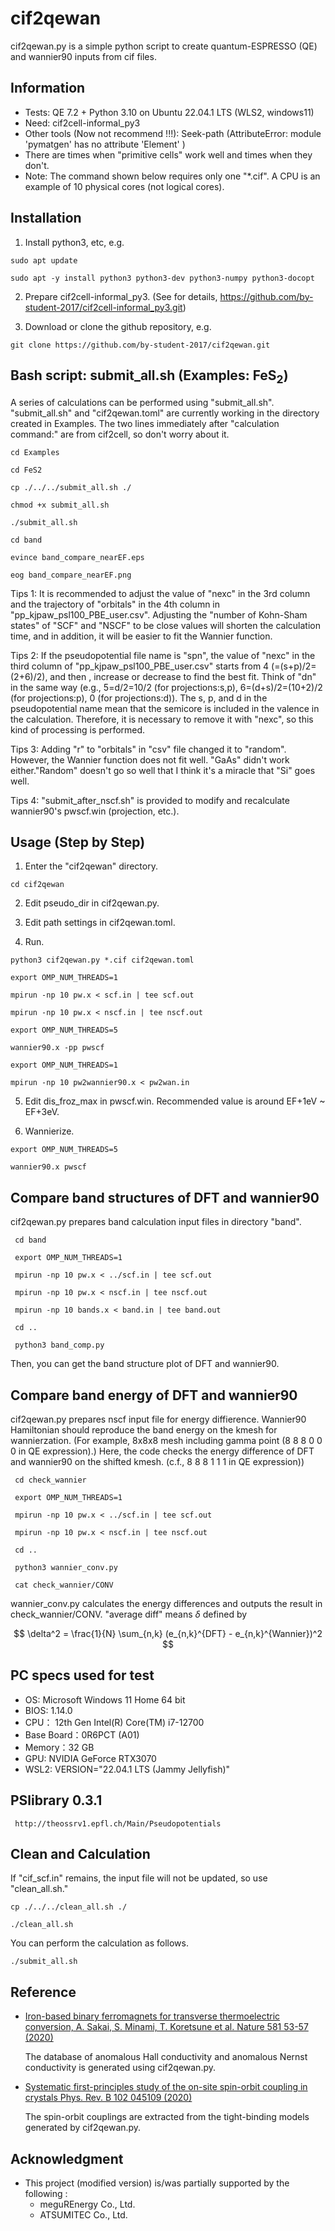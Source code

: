 # cif2qewan
cif2qewan.py is a simple python script to create quantum-ESPRESSO (QE) and wannier90 inputs from cif files.


## Information ######################################
- Tests: QE 7.2 + Python 3.10 on Ubuntu 22.04.1 LTS (WLS2, windows11)
- Need: cif2cell-informal_py3
- Other tools (Now not recommend !!!): Seek-path (AttributeError: module 'pymatgen' has no attribute 'Element' )
- There are times when "primitive cells" work well and times when they don't.
- Note: The command shown below requires only one "*.cif". A CPU is an example of 10 physical cores (not logical cores).

## Installation ######################################
  1. Install python3, etc, e.g.
```
sudo apt update

sudo apt -y install python3 python3-dev python3-numpy python3-docopt
```
  
  2. Prepare cif2cell-informal_py3. (See for details, https://github.com/by-student-2017/cif2cell-informal_py3.git)
  
  3. Download or clone the github repository, e.g.
```
git clone https://github.com/by-student-2017/cif2qewan.git
```


## Bash script: submit_all.sh (Examples: FeS<sub>2</sub>) ######################################
A series of calculations can be performed using "submit_all.sh". "submit_all.sh" and "cif2qewan.toml" are currently working in the directory created in Examples.
The two lines immediately after "calculation command:" are from cif2cell, so don't worry about it.

	cd Examples

	cd FeS2

	cp ./../../submit_all.sh ./

	chmod +x submit_all.sh

	./submit_all.sh

	cd band

	evince band_compare_nearEF.eps

	eog band_compare_nearEF.png


Tips 1: It is recommended to adjust the value of "nexc" in the 3rd column and the trajectory of "orbitals" in the 4th column in "pp_kjpaw_psl100_PBE_user.csv". Adjusting the "number of Kohn-Sham states" of "SCF" and "NSCF" to be close values will shorten the calculation time, and in addition, it will be easier to fit the Wannier function.


Tips 2: If the pseudopotential file name is "spn", the value of "nexc" in the third column of "pp_kjpaw_psl100_PBE_user.csv" starts from 4 (=(s+p)/2=(2+6)/2), and then , increase or decrease to find the best fit. Think of "dn" in the same way (e.g., 5=d/2=10/2 (for projections:s,p), 6=(d+s)/2=(10+2)/2 (for projections:p), 0 (for projections:d)). The s, p, and d in the pseudopotential name mean that the semicore is included in the valence in the calculation. Therefore, it is necessary to remove it with "nexc", so this kind of processing is performed.


Tips 3: Adding "r" to "orbitals" in "csv" file changed it to "random". However, the Wannier function does not fit well. "GaAs" didn't work either."Random" doesn't go so well that I think it's a miracle that "Si" goes well.


Tips 4: "submit_after_nscf.sh" is provided to modify and recalculate wannier90's pwscf.win (projection, etc.).


## Usage (Step by Step) ######################################
  1. Enter the "cif2qewan" directory.
```
cd cif2qewan
```
  
  2. Edit pseudo_dir in cif2qewan.py.
  
  3. Edit path settings in cif2qewan.toml.
  
  4. Run.
```
python3 cif2qewan.py *.cif cif2qewan.toml

export OMP_NUM_THREADS=1

mpirun -np 10 pw.x < scf.in | tee scf.out

mpirun -np 10 pw.x < nscf.in | tee nscf.out

export OMP_NUM_THREADS=5

wannier90.x -pp pwscf

export OMP_NUM_THREADS=1

mpirun -np 10 pw2wannier90.x < pw2wan.in
```

  5. Edit dis_froz_max in pwscf.win. Recommended value is around EF+1eV ~ EF+3eV.

  6. Wannierize.
```
export OMP_NUM_THREADS=5

wannier90.x pwscf
```


## Compare band structures of DFT and wannier90 #####
cif2qewan.py prepares band calculation input files in directory "band".

	 cd band

	 export OMP_NUM_THREADS=1

	 mpirun -np 10 pw.x < ../scf.in | tee scf.out

	 mpirun -np 10 pw.x < nscf.in | tee nscf.out

	 mpirun -np 10 bands.x < band.in | tee band.out

	 cd ..

	 python3 band_comp.py

Then, you can get the band structure plot of DFT and wannier90.

## Compare band energy of DFT and wannier90 #####
cif2qewan.py prepares nscf input file for energy diffierence.
Wannier90 Hamiltonian should reproduce the band energy on the kmesh for wannierzation. (For example, 8x8x8 mesh including gamma point (8 8 8 0 0 0 in QE expression).)
Here, the code checks the energy difference of DFT and wannier90 on the shifted kmesh. (c.f., 8 8 8 1 1 1 in QE expression))

	 cd check_wannier

	 export OMP_NUM_THREADS=1

	 mpirun -np 10 pw.x < ../scf.in | tee scf.out

	 mpirun -np 10 pw.x < nscf.in | tee nscf.out

	 cd ..

	 python3 wannier_conv.py

	 cat check_wannier/CONV

wannier_conv.py calculates the energy differences and outputs the result in check_wannier/CONV.
 "average diff" means $\delta$ defined by

$$ \delta^2 = \frac{1}{N} \sum_{n,k} (e_{n,k}^{DFT} - e_{n,k}^{Wannier})^2 $$


## PC specs used for test ######################################
+ OS: Microsoft Windows 11 Home 64 bit
+ BIOS: 1.14.0
+ CPU： 12th Gen Intel(R) Core(TM) i7-12700
+ Base Board：0R6PCT (A01)
+ Memory：32 GB
+ GPU: NVIDIA GeForce RTX3070
+ WSL2: VERSION="22.04.1 LTS (Jammy Jellyfish)"


## PSlibrary 0.3.1 ######################################
	 http://theossrv1.epfl.ch/Main/Pseudopotentials


## Clean and Calculation ######################################
If "cif_scf.in" remains, the input file will not be updated, so use "clean_all.sh."

	cp ./../../clean_all.sh ./

	./clean_all.sh


You can perform the calculation as follows.


	./submit_all.sh


## Reference ######################################

- [Iron-based binary ferromagnets for transverse thermoelectric conversion,  A. Sakai, S. Minami, T. Koretsune et al. Nature 581 53-57 (2020)](https://doi.org/10.1038/s41586-020-2230-z)

  The database of anomalous Hall conductivity and anomalous Nernst conductivity is generated using cif2qewan.py.

- [Systematic first-principles study of the on-site spin-orbit coupling in crystals Phys. Rev. B 102 045109 (2020)](https://doi.org/10.1103/PhysRevB.102.045109)
 
  The spin-orbit couplings are extracted from the tight-binding models generated by cif2qewan.py.


## Acknowledgment ######################################
- This project (modified version) is/was partially supported by the following :
  + meguREnergy Co., Ltd.
  + ATSUMITEC Co., Ltd.
